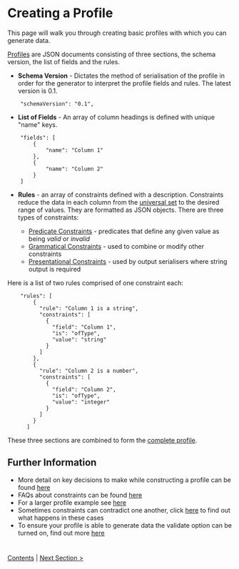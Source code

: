# Creating a Profile

This page will walk you through creating basic profiles with which you can generate data.

[Profiles](../ProfileDeveloperGuide.md) are JSON documents consisting of three sections, the schema version, the list 
of fields and the rules.

- **Schema Version** - Dictates the method of serialisation of the profile in order for the generator to 
interpret the profile fields and rules. The latest version is 0.1.
```
    "schemaVersion": "0.1",
```
- **List of Fields** - An array of column headings is defined with unique "name" keys.
```
    "fields": [
        {
            "name": "Column 1"
        },
        {
            "name": "Column 2"
        }
    ]
```
- **Rules** - an array of constraints defined with a description. Constraints reduce the data in each column from the [universal set](../../generator/docs/SetRestrictionAndGeneration.md)
to the desired range of values. They are formatted as JSON objects. There are three types of constraints: 

    - [Predicate Constraints](../ProfileDeveloperGuide.md#Predicate-constraints) - predicates that define any given value as being 
    _valid_ or _invalid_
    - [Grammatical Constraints](../ProfileDeveloperGuide.md#Grammatical-constraints) - used to combine or modify other constraints
    - [Presentational Constraints](../ProfileDeveloperGuide.md#Presentational-constraints) - used by output serialisers where
     string output is required 
     
Here is a list of two rules comprised of one constraint each:
    
```
    "rules": [
        {
          "rule": "Column 1 is a string",
          "constraints": [
            {
              "field": "Column 1",
              "is": "ofType",
              "value": "string"
            }
          ]
        },
        {
          "rule": "Column 2 is a number",
          "constraints": [
            {
              "field": "Column 2",
              "is": "ofType",
              "value": "integer"
            }
          ]
        }
      ]

```


These three sections are combined to form the [complete profile](ExampleProfile1.json).

## Further Information 
* More detail on key decisions to make while constructing a profile can be found [here](../KeyDecisions.md)
* FAQs about constraints can be found [here](../FrequentlyAskedQuestions.md)
* For a larger profile example see [here](../Schema.md)
* Sometimes constraints can contradict one another, click [here](../../generator/docs/Contradictions.md) to find out what happens in these cases
* To ensure your profile is able to generate data the validate option can be turned on, find out more [here](../../generator/docs/ProfileValidation.md)

#

[Contents](StepByStepInstructions.md) | [Next Section >](GeneratingData.md)
